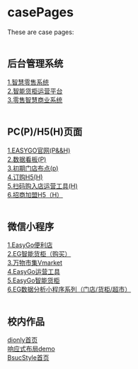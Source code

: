 # casePages
These are case pages:
<br/>
<br/>
<h2>后台管理系统</h2>
<a href="http://dev.ieasygo.cn/#/" target="_blank">1.智慧零售系统</a>
<br/>
<a href="http://dev.webox.esgao.cn/#/" target="_blank">2.智能货柜运营平台</a>
<br/>
<a href="http://dev.pos.esgao.cn/#/" target="_blank">3.零售智慧商业系统</a>
<br/>
<br/>
<h2>PC(P)/H5(H)页面</h2>
<a href="http://www.ieasygo.cn/index.html" target="_blank">1.EASYGO官网(P&&H)</a>
<br/>
<a href="http://test.h5.esgao.cn/easygo-data-spectaculars/#/" target="_blank">2.数据看板(P)</a>
<br/>
<a href="http://astore.kmud.net/test/map/index.html" target="_blank">3.初期门店布点(p)</a>
<br/>
<a href="http://h5.esgao.cn/easygo-webox-order/#/" target="_blank">4.订购H5(H)</a>
<br/>
<a href="http://api.store.ieasygo.cn/scanCodeTrade/#/" target="_blank">5.扫码购入店运营工具(H)</a>
<br/>
<a href="http://astore.kmud.net/test/map/index.html" target="_blank">6.招商加盟H5（H）</a>
<br/>
<br/>
<h2>微信小程序</h2>
<a href="javascript:void(0)">1.EasyGo便利店</a>
<br/>
<a href="javascript:void(0)">2.EG智能货柜（购买）</a>
<br/>
<a href="javascript:void(0)">3.万物市集Vmarket</a>
<br/>
<a href="javascript:void(0)">4.EasyGo运营工具</a>
<br/>
<a href="javascript:void(0)">5.EasyGo智能货柜</a>
<br/>
<a href="javascript:void(0)">6.EG数据分析小程序系列（门店/货柜/超市）</a>
<br/>
<br/>
<h2>校内作品</h2>
<a href="https://xyzuzu.github.io/dionly/html/index.html" target="_blank">dionly首页</a>
<br/>
<a href='https://xyzuzu.github.io/bootstrapDemo/demo/index.html' target="_blank">响应式布局demo</a>
<br/>
<a href="https://xyzuzu.github.io/BsucStyle/html/index.html" target="_blank">BsucStyle首页</a>

